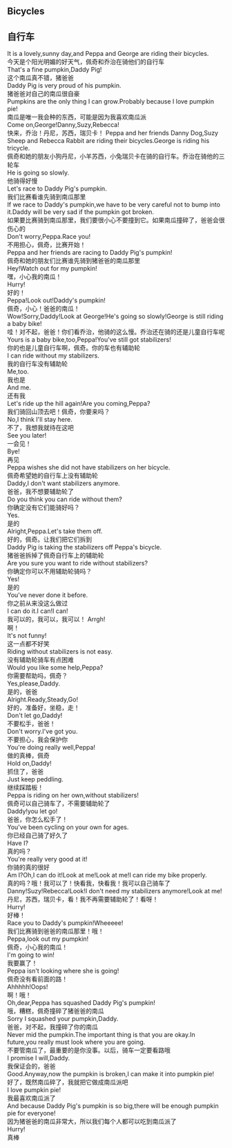 ## Bicycles
## 自行车

It is a lovely,sunny day,and Peppa and George are riding their bicycles.\
今天是个阳光明媚的好天气，佩奇和乔治在骑他们的自行车\
That's a fine pumpkin,Daddy Pig!\
这个南瓜真不错，猪爸爸\
Daddy Pig is very proud of his pumpkin.\
猪爸爸对自己的南瓜很自豪\
Pumpkins are the only thing I can grow.Probably because I love pumpkin pie!\
南瓜是唯一我会种的东西，可能是因为我喜欢南瓜派\
Come on,George!Danny,Suzy,Rebecca!\
快来，乔治！丹尼，苏西，瑞贝卡！
Peppa and her friends Danny Dog,Suzy Sheep and Rebecca Rabbit are riding their bicycles.George is riding his tricycle.\
佩奇和她的朋友小狗丹尼，小羊苏西，小兔瑞贝卡在骑的自行车。乔治在骑他的三轮车\
He is going so slowly.\
他骑得好慢\
Let's race to Daddy Pig's pumpkin.\
我们比赛看谁先骑到南瓜那里\
If we race to Daddy's pumpkin,we have to be very careful not to bump into it.Daddy will be very sad if the pumpkin got broken.\
如果要比赛骑到南瓜那里，我们要很小心不要撞到它。如果南瓜撞碎了，爸爸会很伤心的\
Don't worry,Peppa.Race you!\
不用担心，佩奇，比赛开始！\
Peppa and her friends are racing to Daddy Pig's pumpkin!\
佩奇和她的朋友们比赛谁先骑到猪爸爸的南瓜那里\
Hey!Watch out for my pumpkin!\
嘿，小心我的南瓜！\
Hurry!\
好的！\
Peppa!Look out!Daddy's pumpkin!\
佩奇，小心！爸爸的南瓜！\
Wow!Sorry,Daddy!Look at George!He's going so slowly!George is still riding a baby bike!\
哇！对不起，爸爸！你们看乔治，他骑的这么慢。乔治还在骑的还是儿童自行车呢\
Yours is a baby bike,too,Peppa!You've still got stabilizers!\
你的也是儿童自行车啊，佩奇。你的车也有辅助轮\
I can ride without my stabilizers.\
我的自行车没有辅助轮\
Me,too.\
我也是\
And me.\
还有我\
Let's ride up the hill again!Are you coming,Peppa?\
我们骑回山顶去吧！佩奇，你要来吗？\
No,I think I'll stay here.\
不了，我想我就待在这吧\
See you later!\
一会见！\
Bye!\
再见\
Peppa wishes she did not have stabilizers on her bicycle.\
佩奇希望她的自行车上没有辅助轮\
Daddy,I don't want stabilizers anymore.\
爸爸，我不想要辅助轮了\
Do you think you can ride without them?\
你确定没有它们能骑好吗？\
Yes.\
是的\
Alright,Peppa.Let's take them off.\
好的，佩奇。让我们把它们拆到\
Daddy Pig is taking the stabilizers off Peppa's bicycle.\
猪爸爸拆掉了佩奇自行车上的辅助轮\
Are you sure you want to ride without stabilizers?\
你确定你可以不用辅助轮骑吗？\
Yes!\
是的\
You've never done it before.\
你之前从来没这么做过\
I can do it.I can!I can!\
我可以的，我可以，我可以！
Arrgh!\
啊！\
It's not funny!\
这一点都不好笑\
Riding without stabilizers is not easy.\
没有辅助轮骑车有点困难\
Would you like some help,Peppa?\
你需要帮助吗，佩奇？\
Yes,please,Daddy.\
是的，爸爸\
Alright.Ready,Steady,Go!\
好的，准备好，坐稳，走！\
Don't let go,Daddy!\
不要松手，爸爸！\
Don't worry.I've got you.\
不要担心，我会保护你\
You're doing really well,Peppa!\
做的真棒，佩奇\
Hold on,Daddy!\
抓住了，爸爸\
Just keep peddling.\
继续踩踏板！\
Peppa is riding on her own,without stabilizers!\
佩奇可以自己骑车了，不需要辅助轮了\
Daddy!you let go!\
爸爸，你怎么松手了！\
You've been cycling on your own for ages.\
你已经自己骑了好久了\
Have I?\
真的吗？\
You're really very good at it!\
你骑的真的很好\
Am I?Oh,I can do it!Look at me!Look at me!I can ride my bike properly.\
真的吗？哦！我可以了！快看我，快看我！我可以自己骑车了\
Danny!Suzy!Rebecca!Look!I don't need my stabilizers anymore!Look at me!\
丹尼，苏西，瑞贝卡，看！我不再需要辅助轮了！看呀！\
Hurry!\
好棒！\
Race you to Daddy's pumpkin!Wheeeee!\
我们比赛骑到爸爸的南瓜那里！哦！\
Peppa,look out my pumpkin!\
佩奇，小心我的南瓜！\
I'm going to win!\
我要赢了！\
Peppa isn't looking where she is going!\
佩奇没有看前面的路！\
Ahhhhh!Oops!\
啊！哦！\
Oh,dear,Peppa has squashed Daddy Pig's pumpkin!\
哦，糟糕，佩奇撞碎了猪爸爸的南瓜\
Sorry I squashed your pumpkin,Daddy.\
爸爸，对不起，我撞碎了你的南瓜\
Never mid the pumpkin.The important thing is that you are okay.In future,you really must look where you are going.\
不要管南瓜了，最重要的是你没事。以后，骑车一定要看路哦\
I promise I will,Daddy.\
我保证会的，爸爸\
Good.Anyway,now the pumpkin is broken,I can make it into pumpkin pie!\
好了，既然南瓜碎了，我就把它做成南瓜派吧\
I love pumpkin pie!\
我最喜欢南瓜派了\
And because Daddy Pig's pumpkin is so big,there will be enough pumpkin pie for everyone!\
因为猪爸爸的南瓜非常大，所以我们每个人都可以吃到南瓜派了\
Hurry!\
真棒